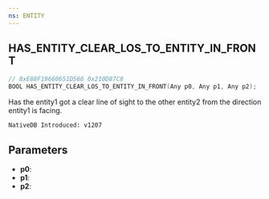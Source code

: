 ```yaml
---
ns: ENTITY
---
```

## HAS_ENTITY_CLEAR_LOS_TO_ENTITY_IN_FRONT

```c
// 0xE88F19660651D566 0x210D87C8
BOOL HAS_ENTITY_CLEAR_LOS_TO_ENTITY_IN_FRONT(Any p0, Any p1, Any p2);
```

Has the entity1 got a clear line of sight to the other entity2 from the direction entity1 is facing.

```
NativeDB Introduced: v1207
```

## Parameters
* **p0**:
* **p1**:
* **p2**:
